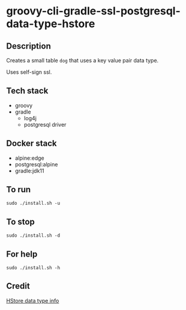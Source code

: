 # groovy-cli-gradle-ssl-postgresql-data-type-hstore

## Description
Creates a small table `dog` that uses
a key value pair data type.

Uses self-sign ssl.

## Tech stack
- groovy
- gradle
  - log4j
  - postgresql driver

## Docker stack
- alpine:edge
- postgresql:alpine
- gradle:jdk11

## To run
`sudo ./install.sh -u`

## To stop
`sudo ./install.sh -d`

## For help
`sudo ./install.sh -h`

## Credit
[HStore data type info](https://www.postgresqltutorial.com/postgresql-tutorial/postgresql-hstore/)

